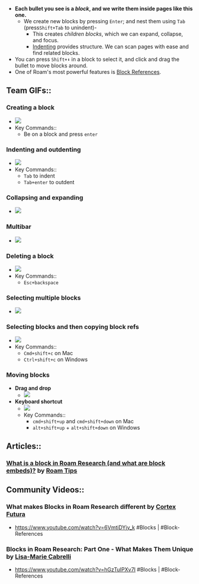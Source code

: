 - **Each bullet you see is a *block*, and we write them inside pages like this one.**
    - We create new blocks by pressing `Enter`; and nest them using `Tab` (press`Shift+Tab` to unindent)-
        - This creates *children blocks*, which we can expand, collapse, and focus. 
        - [Indenting](./Indentation.md) provides structure. We can scan pages with ease and find related blocks. 
- You can press `Shift+⬇` in a block to select it, and click and drag the bullet to move blocks around.
- One of Roam's most powerful features is [Block References](<./Block References.md>).
## Team GIFs::
### Creating a block
- ![](https://firebasestorage.googleapis.com/v0/b/firescript-577a2.appspot.com/o/imgs%2Fapp%2Fhelp-documentation%2F4KKGac0myW.gif?alt=media&token=23236602-27d8-4e00-aa2a-259a5d1562f3)
- Key Commands::
    - Be on a block and press `enter`
### Indenting and outdenting
- ![](https://firebasestorage.googleapis.com/v0/b/firescript-577a2.appspot.com/o/imgs%2Fapp%2Fhelp-documentation%2FOMLRPp1fPc.gif?alt=media&token=72fc6367-48f3-4b02-b740-f5baa7178973)
- Key Commands::
    - `Tab` to indent
    - `Tab+enter` to outdent
### Collapsing and expanding
- ![](https://firebasestorage.googleapis.com/v0/b/firescript-577a2.appspot.com/o/imgs%2Fapp%2Fhelp-documentation%2FC5HT7C2C1X.gif?alt=media&token=d5193776-200a-4dcc-9957-13543c7bc213)
### Multibar
- ![](https://firebasestorage.googleapis.com/v0/b/firescript-577a2.appspot.com/o/imgs%2Fapp%2Fhelp-documentation%2Fj9ezPYAzrK.gif?alt=media&token=d159ce29-2c07-4a68-aa4c-52b75b632904)
### Deleting a block
- ![](https://firebasestorage.googleapis.com/v0/b/firescript-577a2.appspot.com/o/imgs%2Fapp%2Fhelp-documentation%2FJMqg0xNnlb.gif?alt=media&token=f0665abb-06f0-4d1d-97fe-2c65bea1699c)
- Key Commands::
    - `Esc+backspace`
### Selecting multiple blocks
- ![](https://firebasestorage.googleapis.com/v0/b/firescript-577a2.appspot.com/o/imgs%2Fapp%2Fhelp-documentation%2F_gqm2vZh9H.gif?alt=media&token=01a5a243-47cc-4e45-ad82-5668e3808fd3)
### Selecting blocks and then copying block refs
- ![](https://firebasestorage.googleapis.com/v0/b/firescript-577a2.appspot.com/o/imgs%2Fapp%2Fhelp-documentation%2Fl44WdD6W-a.gif?alt=media&token=6dab5147-938c-4a3b-af1a-21f808024ed5)
- Key Commands::
    - `Cmd+shift+c` on Mac
    - `Ctrl+shift+c` on Windows
### Moving blocks
- **Drag and drop**
    - ![](https://firebasestorage.googleapis.com/v0/b/firescript-577a2.appspot.com/o/imgs%2Fapp%2Fhelp-documentation%2FbzKfwa_bqQ.gif?alt=media&token=227b9e1c-a42e-4e34-b2d0-840084b2040f)
- **Keyboard shortcut**
    - ![](https://firebasestorage.googleapis.com/v0/b/firescript-577a2.appspot.com/o/imgs%2Fapp%2Fhelp-documentation%2FpVFK4Mz-u5.gif?alt=media&token=cebec529-95d9-41b8-8613-48ad41cf0067)
    - Key Commands::
        - `cmd+shift+up` and `cmd+shift+down` on Mac
        - `alt+shift+up` + `alt+shift+down` on Windows
## Articles::
### [What is a block in Roam Research (and what are block embeds)?](https://www.roamtips.com/home/what-is-block-roam-research) by [Roam Tips](<./Roam Tips.md>)
## Community Videos::
### What makes Blocks in Roam Research different by [Cortex Futura](<./Cortex Futura.md>)
- <https://www.youtube.com/watch?v=6VmtiDYjy_k>
#Blocks | #Block-References
### Blocks in Roam Research: Part One - What Makes Them Unique by [Lisa-Marie Cabrelli](<./Lisa-Marie Cabrelli.md>)
- <https://www.youtube.com/watch?v=hGzTuIPXv7I>
#Blocks | #Block-References